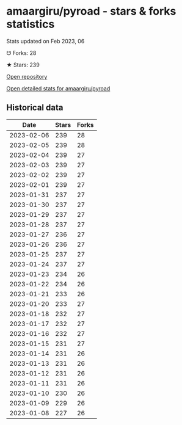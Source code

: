 # amaargiru/pyroad - stars & forks statistics

Stats updated on Feb 2023, 06

☋ Forks: 28

★ Stars: 239

[Open repository](https://github.com/amaargiru/pyroad)

[Open detailed stats for amaargiru/pyroad](https://reviewgithub.com/rep/amaargiru/pyroad)

## Historical data
| Date | Stars | Forks |
|------|-------|-------|
| 2023-02-06 | 239 | 28 | 
| 2023-02-05 | 239 | 28 | 
| 2023-02-04 | 239 | 27 | 
| 2023-02-03 | 239 | 27 | 
| 2023-02-02 | 239 | 27 | 
| 2023-02-01 | 239 | 27 | 
| 2023-01-31 | 237 | 27 | 
| 2023-01-30 | 237 | 27 | 
| 2023-01-29 | 237 | 27 | 
| 2023-01-28 | 237 | 27 | 
| 2023-01-27 | 236 | 27 | 
| 2023-01-26 | 236 | 27 | 
| 2023-01-25 | 237 | 27 | 
| 2023-01-24 | 237 | 27 | 
| 2023-01-23 | 234 | 26 | 
| 2023-01-22 | 234 | 26 | 
| 2023-01-21 | 233 | 26 | 
| 2023-01-20 | 233 | 27 | 
| 2023-01-18 | 232 | 27 | 
| 2023-01-17 | 232 | 27 | 
| 2023-01-16 | 232 | 27 | 
| 2023-01-15 | 231 | 27 | 
| 2023-01-14 | 231 | 26 | 
| 2023-01-13 | 231 | 26 | 
| 2023-01-12 | 231 | 26 | 
| 2023-01-11 | 231 | 26 | 
| 2023-01-10 | 230 | 26 | 
| 2023-01-09 | 229 | 26 | 
| 2023-01-08 | 227 | 26 | 

